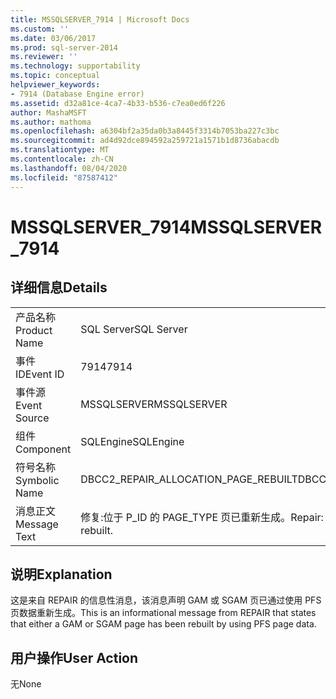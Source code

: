 ```yaml
---
title: MSSQLSERVER_7914 | Microsoft Docs
ms.custom: ''
ms.date: 03/06/2017
ms.prod: sql-server-2014
ms.reviewer: ''
ms.technology: supportability
ms.topic: conceptual
helpviewer_keywords:
- 7914 (Database Engine error)
ms.assetid: d32a81ce-4ca7-4b33-b536-c7ea0ed6f226
author: MashaMSFT
ms.author: mathoma
ms.openlocfilehash: a6304bf2a35da0b3a8445f3314b7053ba227c3bc
ms.sourcegitcommit: ad4d92dce894592a259721a1571b1d8736abacdb
ms.translationtype: MT
ms.contentlocale: zh-CN
ms.lasthandoff: 08/04/2020
ms.locfileid: "87587412"
---
```

# <a name="mssqlserver_7914"></a><span data-ttu-id="156d4-102">MSSQLSERVER_7914</span><span class="sxs-lookup"><span data-stu-id="156d4-102">MSSQLSERVER_7914</span></span>
    
## <a name="details"></a><span data-ttu-id="156d4-103">详细信息</span><span class="sxs-lookup"><span data-stu-id="156d4-103">Details</span></span>  
  
|||  
|-|-|  
|<span data-ttu-id="156d4-104">产品名称</span><span class="sxs-lookup"><span data-stu-id="156d4-104">Product Name</span></span>|<span data-ttu-id="156d4-105">SQL Server</span><span class="sxs-lookup"><span data-stu-id="156d4-105">SQL Server</span></span>|  
|<span data-ttu-id="156d4-106">事件 ID</span><span class="sxs-lookup"><span data-stu-id="156d4-106">Event ID</span></span>|<span data-ttu-id="156d4-107">7914</span><span class="sxs-lookup"><span data-stu-id="156d4-107">7914</span></span>|  
|<span data-ttu-id="156d4-108">事件源</span><span class="sxs-lookup"><span data-stu-id="156d4-108">Event Source</span></span>|<span data-ttu-id="156d4-109">MSSQLSERVER</span><span class="sxs-lookup"><span data-stu-id="156d4-109">MSSQLSERVER</span></span>|  
|<span data-ttu-id="156d4-110">组件</span><span class="sxs-lookup"><span data-stu-id="156d4-110">Component</span></span>|<span data-ttu-id="156d4-111">SQLEngine</span><span class="sxs-lookup"><span data-stu-id="156d4-111">SQLEngine</span></span>|  
|<span data-ttu-id="156d4-112">符号名称</span><span class="sxs-lookup"><span data-stu-id="156d4-112">Symbolic Name</span></span>|<span data-ttu-id="156d4-113">DBCC2_REPAIR_ALLOCATION_PAGE_REBUILT</span><span class="sxs-lookup"><span data-stu-id="156d4-113">DBCC2_REPAIR_ALLOCATION_PAGE_REBUILT</span></span>|  
|<span data-ttu-id="156d4-114">消息正文</span><span class="sxs-lookup"><span data-stu-id="156d4-114">Message Text</span></span>|<span data-ttu-id="156d4-115">修复:位于 P_ID 的 PAGE_TYPE 页已重新生成。</span><span class="sxs-lookup"><span data-stu-id="156d4-115">Repair: PAGE_TYPE page at P_ID has been rebuilt.</span></span>|  
  
## <a name="explanation"></a><span data-ttu-id="156d4-116">说明</span><span class="sxs-lookup"><span data-stu-id="156d4-116">Explanation</span></span>  
 <span data-ttu-id="156d4-117">这是来自 REPAIR 的信息性消息，该消息声明 GAM 或 SGAM 页已通过使用 PFS 页数据重新生成。</span><span class="sxs-lookup"><span data-stu-id="156d4-117">This is an informational message from REPAIR that states that either a GAM or SGAM page has been rebuilt by using PFS page data.</span></span>  
  
## <a name="user-action"></a><span data-ttu-id="156d4-118">用户操作</span><span class="sxs-lookup"><span data-stu-id="156d4-118">User Action</span></span>  
 <span data-ttu-id="156d4-119">无</span><span class="sxs-lookup"><span data-stu-id="156d4-119">None</span></span>  
  
  
